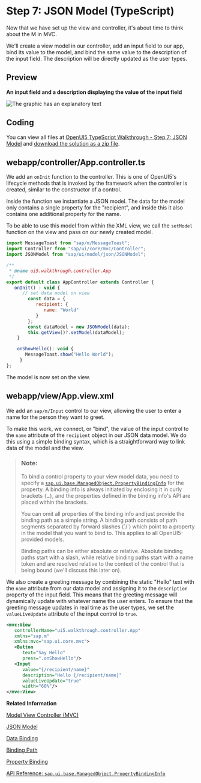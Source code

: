 <!-- loiocfbbeab4e4b74124abac98ce268a0aba -->

# Step 7: JSON Model \(TypeScript\)

Now that we have set up the view and controller, it's about time to think about the M in MVC.

We'll create a view model in our controller, add an input field to our app, bind its value to the model, and bind the same value to the description of the input field. The description will be directly updated as the user types.



## Preview

  
  
**An input field and a description displaying the value of the input field**

![The graphic has an explanatory text](images/UI5_Walkthrough_Step_07_afc1055.png "An input field and a description displaying the value of the input
					field")



<a name="loiocfbbeab4e4b74124abac98ce268a0aba__section_e2g_rvc_syb"/>

## Coding

You can view all files at [OpenUI5 TypeScript Walkthrough - Step 7: JSON Model](https://github.com/sap-samples/ui5-typescript-walkthrough/tree/main/steps/07) and [download the solution as a zip file](https://sap-samples.github.io/ui5-typescript-walkthrough/ui5-typescript-walkthrough-step-07.zip).



<a name="loiocfbbeab4e4b74124abac98ce268a0aba__section_f2g_rvc_syb"/>

## webapp/controller/App.controller.ts

We add an `onInit` function to the controller. This is one of OpenUI5's lifecycle methods that is invoked by the framework when the controller is created, similar to the constructor of a control.

Inside the function we instantiate a JSON model. The data for the model only contains a single property for the "recipient", and inside this it also contains one additional property for the name.

To be able to use this model from within the XML view, we call the `setModel` function on the view and pass on our newly created model.

```js
import MessageToast from "sap/m/MessageToast";
import Controller from "sap/ui/core/mvc/Controller";
import JSONModel from "sap/ui/model/json/JSONModel";

/**
 * @name ui5.walkthrough.controller.App
 */
export default class AppController extends Controller {
   onInit() : void {
      // set data model on view
        const data = {
           recipient: {
              name: "World"
           }
        };
        const dataModel = new JSONModel(data);
        this.getView()?.setModel(dataModel);
    }

    onShowHello(): void {
       MessageToast.show("Hello World");
     }
};
```

The model is now set on the view.



## webapp/view/App.view.xml

We add an `sap/m/Input` control to our view, allowing the user to enter a name for the person they want to greet.

To make this work, we connect, or "bind", the value of the input control to the `name` attribute of the `recipient` object in our JSON data model. We do this using a simple binding syntax, which is a straightforward way to link data of the model and the view.

> ### Note:  
> To bind a control property to your view model data, you need to specify a [`sap.ui.base.ManagedObject.PropertyBindingInfo`](https://ui5.sap.com/#/api/sap.ui.base.ManagedObject.PropertyBindingInfo) for the property. A binding info is always initiated by enclosing it in curly brackets `{…}`, and the properties defined in the binding info's API are placed within the brackets.
> 
> You can omit all properties of the binding info and just provide the binding path as a simple string. A binding path consists of path segments separated by forward slashes \(\`/\`\) which point to a property in the model that you want to bind to. This applies to all OpenUI5-provided models.
> 
> Binding paths can be either absolute or relative. Absolute binding paths start with a slash, while relative binding paths start with a name token and are resolved relative to the context of the control that is being bound \(we'll discuss this later on\).

We also create a greeting message by combining the static "Hello" text with the `name` attribute from our data model and assigning it to the `description` property of the input field. This means that the greeting message will dynamically update with whatever name the user enters. To ensure that the greeting message updates in real time as the user types, we set the `valueLiveUpdate` attribute of the input control to `true`.

```xml
<mvc:View
   controllerName="ui5.walkthrough.controller.App"
   xmlns="sap.m"
   xmlns:mvc="sap.ui.core.mvc">
   <Button
      text="Say Hello"
      press=".onShowHello"/>
   <Input
      value="{/recipient/name}"
      description="Hello {/recipient/name}"
      valueLiveUpdate="true"
      width="60%"/>
</mvc:View>
```

**Related Information**  


[Model View Controller \(MVC\)](../04_Essentials/model-view-controller-mvc-91f2334.md "The Model View Controller (MVC) concept is used in OpenUI5 to separate the representation of information from the user interaction. This separation facilitates development and the changing of parts independently.")

[JSON Model](../04_Essentials/json-model-96804e3.md#loio96804e3315ff440aa0a50fd290805116 "The JSON model can be used to bind controls to JavaScript object data, which is usually serialized in the JSON format.")

[Data Binding](../04_Essentials/data-binding-68b9644.md "You use data binding to bind UI elements to data sources to keep the data in sync and allow data editing on the UI.")

[Binding Path](../04_Essentials/binding-path-2888af4.md "Binding paths address the different properties and lists in a model and define how a node in the hierarchical data tree can be found.")

[Property Binding](../04_Essentials/property-binding-91f0652.md "With property binding, you can initialize properties of a control automatically and update them based on the data of the model.")

[API Reference: `sap.ui.base.ManagedObject.PropertyBindingInfo`](https://ui5.sap.com/#/api/sap.ui.base.ManagedObject.PropertyBindingInfo)

